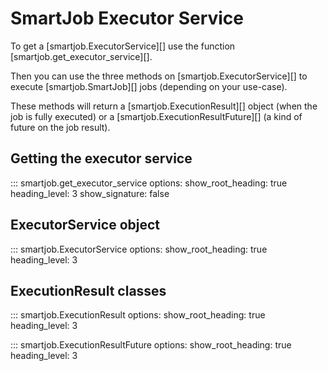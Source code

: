 # SmartJob Executor Service

To get a [smartjob.ExecutorService][] use the function [smartjob.get_executor_service][].

Then you can use the three methods on [smartjob.ExecutorService][] to execute [smartjob.SmartJob][] jobs
(depending on your use-case).

These methods will return a [smartjob.ExecutionResult][] object (when the job is fully executed) or a [smartjob.ExecutionResultFuture][]  (a kind of future on the job result).

## Getting the executor service

::: smartjob.get_executor_service
    options:
      show_root_heading: true
      heading_level: 3
      show_signature: false

## ExecutorService object

::: smartjob.ExecutorService
    options:
      show_root_heading: true
      heading_level: 3

## ExecutionResult classes

::: smartjob.ExecutionResult
    options:
      show_root_heading: true
      heading_level: 3

::: smartjob.ExecutionResultFuture
    options:
      show_root_heading: true
      heading_level: 3
